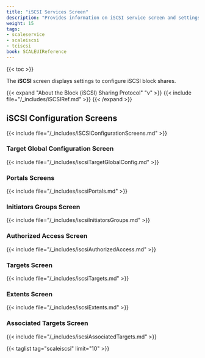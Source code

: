 ```yaml
---
title: "iSCSI Services Screen"
description: "Provides information on iSCSI service screen and settings."
weight: 15
tags:
- scaleservice
- scaleiscsi
- tciscsi
book: SCALEUIReference
---
```


{{< toc >}}

The **iSCSI** screen displays settings to configure iSCSI block shares.

{{< expand "About the Block (iSCSI) Sharing Protocol" "v" >}}
{{< include file="/_includes/iSCSIRef.md" >}}
{{< /expand >}}

## iSCSI Configuration Screens

{{< include file="/_includes/iSCSIConfigurationScreens.md" >}}

### Target Global Configuration Screen

{{< include file="/_includes/iscsiTargetGlobalConfig.md" >}}

### Portals Screens

{{< include file="/_includes/iscsiPortals.md" >}}

### Initiators Groups Screen

{{< include file="/_includes/iscsiInitiatorsGroups.md" >}}

### Authorized Access Screen

{{< include file="/_includes/iscsiAuthorizedAccess.md" >}}

### Targets Screen

{{< include file="/_includes/iscsiTargets.md" >}}

### Extents Screen

{{< include file="/_includes/iscsiExtents.md" >}}

### Associated Targets Screen

{{< include file="/_includes/iscsiAssociatedTargets.md" >}}

{{< taglist tag="scaleiscsi" limit="10" >}}
